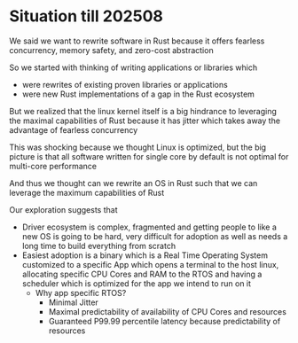 # Situation till 202508

We said we want to rewrite software in Rust because it offers fearless concurrency, memory safety, and zero-cost abstraction

So we started with thinking of writing applications or libraries which
- were rewrites of existing proven libraries or applications
- were new Rust implementations of a gap in the Rust ecosystem

But we realized that the linux kernel itself is a big hindrance to leveraging the maximal capabilities of Rust because it has jitter which takes away the advantage of fearless concurrency

This was shocking because we thought Linux is optimized, but the big picture is that all software written for single core by default is not optimal for multi-core performance

And thus we thought can we rewrite an OS in Rust such that we can leverage the maximum capabilities of Rust

Our exploration suggests that
- Driver ecosystem is complex, fragmented and getting people to like a new OS is going to be hard, very difficult for adoption as well as needs a long time to build everything from scratch
- Easiest adoption is a binary which is a Real Time Operating System customized to a specific App which opens a terminal to the host linux, allocating specific CPU Cores and RAM to the RTOS and having a scheduler which is optimized for the app we intend to run on it
    - Why app specific RTOS?
        - Minimal Jitter
        - Maximal predictability of availability of CPU Cores and resources
        - Guaranteed P99.99 percentile latency because predictability of resources

